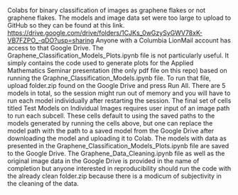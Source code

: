 Colabs for binary classification of images as graphene flakes or not graphene flakes. The models and image data set were too large to upload to GitHub
so they can be found at this link. https://drive.google.com/drive/folders/1CJKs_0wGzySyGWV78xK-VB7FZPO_-qDO?usp=sharing Anyone with a Columbia LionMail account 
has access to that Google Drive. The Graphene_Classification_Models_Plots.ipynb file is not particularly useful. It simply contains the code used to generate
plots for the Applied Mathematics Seminar presentation (the only pdf file on this repo) based on running the Graphne_Classification_Models.ipynb file. To run that file, upload folder.zip found on the Google Drive and press Run All. There are 5 models in total, so the session might run out of memory and you will have to run each model individually after restarting
the session. The final set of cells titled Test Models on Individual Images requires user input of an image path to run each subcell. These cells default to using the saved paths to the models generated by running the cells above, but one can replace the model path with the path to a saved model from the Google Drive after downloading the model and uploading it to Colab. The models with data as presented in the Graphene_Classification_Models_Plots.ipynb file are saved to the Google Drive. The Graphene_Data_Cleaning.ipynb file as well as the original image data in the Google Drive is provided in the name of completion but anyone interested in reproducibility should run the code with the already clean folder.zip because there is a modicum of subjectivity in the cleaning of the data. 

